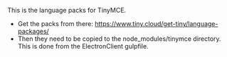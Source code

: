 This is the language packs for TinyMCE.

- Get the packs from there: https://www.tiny.cloud/get-tiny/language-packages/
- Then they need to be copied to the node_modules/tinymce directory. This is done from the ElectronClient gulpfile.